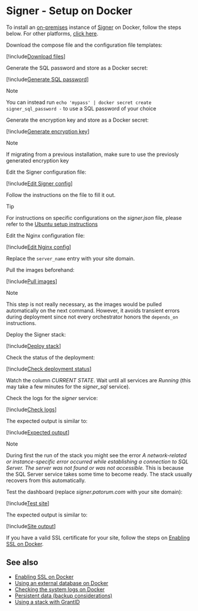 ﻿# Signer - Setup on Docker

To install an [on-premises](../index.md) instance of [Signer](../../index.md) on Docker, follow the steps below. For other platforms, [click here](../index.md).

Download the compose file and the configuration file templates:

[!include[Download files](../../../../../includes/signer/docker/download.md)]

Generate the SQL password and store as a Docker secret:

[!include[Generate SQL password](../../../../../includes/signer/docker/gen-sql-password.md)]

> [!NOTE]
> You can instead run `echo 'mypass' | docker secret create signer_sql_password -` to use a SQL password of your choice

Generate the encryption key and store as a Docker secret:

[!include[Generate encryption key](../../../../../includes/signer/docker/gen-encryption-key.md)]

> [!NOTE]
> If migrating from a previous installation, make sure to use the previosly generated encryption key

Edit the Signer configuration file:

[!include[Edit Signer config](../../../../../includes/signer/docker/edit-signer-config.md)]

Follow the instructions on the file to fill it out.

> [!TIP]
> For instructions on specific configurations on the *signer.json* file, please refer to the [Ubuntu setup instructions](../linux/install-ubuntu.md)

Edit the Nginx configuration file:

[!include[Edit Nginx config](../../../../../includes/signer/docker/edit-nginx-config.md)]

Replace the `server_name` entry with your site domain.

Pull the images beforehand:

[!include[Pull images](../../../../../includes/signer/docker/pull-images.md)]

> [!NOTE]
> This step is not really necessary, as the images would be pulled automatically on the next command. However, it
> avoids transient errors during deployment since not every orchestrator honors the `depends_on` instructions.

Deploy the Signer stack:

[!include[Deploy stack](../../../../../includes/signer/docker/deploy.md)]

Check the status of the deployment:

[!include[Check deployment status](../../../../../includes/signer/docker/check-deploy.md)]

Watch the column *CURRENT STATE*. Wait until all services are *Running* (this may take a few minutes for the *signer_sql* service).

Check the logs for the *signer* service:

[!include[Check logs](../../../../../includes/signer/docker/check-logs-signer.md)]

The expected output is similar to:

[!include[Expected output](../../../../../includes/signer/docker/check-logs-signer-output.md)]

> [!NOTE]
> During first the run of the stack you might see the error *A network-related or instance-specific error occurred while establishing a connection to SQL Server. The server was not found or was not accessible.*
> This is because the SQL Server service takes some time to become ready. The stack usually recovers from this automatically.

Test the dashboard (replace *signer.patorum.com* with your site domain):

[!include[Test site](../../../../../includes/signer/docker/test-site.md)]

The expected output is similar to:

[!include[Site output](../../../../../includes/signer/linux/test-service-output.md)]

If you have a valid SSL certificate for your site, follow the steps on [Enabling SSL on Docker](enable-ssl.md).

## See also

* [Enabling SSL on Docker](enable-ssl.md)
* [Using an external database on Docker](external-db.md)
* [Checking the system logs on Docker](check-logs.md)
* [Persistent data (backup considerations)](persistent-data.md)
* [Using a stack with GrantID](internal-grantid.md)
